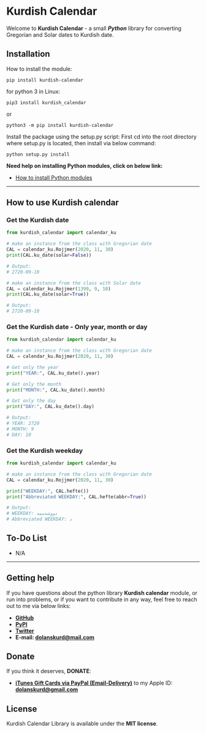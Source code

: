 
# Kurdish Calendar

Welcome to **Kurdish Calendar** - a small **_Python_** library for converting Gregorian and Solar dates to Kurdish date.

## Installation

  How to install the module:

  `pip install kurdish-calendar`

  for python 3 in Linux:

  `pip3 install kurdish_calendar`

  or

  `python3 -m pip install kurdish-calendar`

  Install the package using the setup.py script:
  First cd into the root directory where setup.py is located, then install via below command:

  `python setup.py install`

  **Need help on installing Python modules, click on below link:**

- [How to install Python modules](https://docs.python.org/3.9/installing/index.html)

---

## How to use Kurdish calendar

### Get the Kurdish date

```python
from kurdish_calendar import calendar_ku

# make an instance from the class with Gregorian date
CAL = calendar_ku.Rojjmer(2020, 11, 30)
print(CAL.ku_date(solar=False))

# Output:
# 2720-09-10

# make an instance from the class with Solar date
CAL = calendar_ku.Rojjmer(1399, 9, 10)
print(CAL.ku_date(solar=True))

# Output:
# 2720-09-10
```

### Get the Kurdish date - Only year, month or day

```python
from kurdish_calendar import calendar_ku

# make an instance from the class with Gregorian date
CAL = calendar_ku.Rojjmer(2020, 11, 30)

# Get only the year
print("YEAR:", CAL.ku_date().year)

# Get only the month
print("MONTH:", CAL.ku_date().month)

# Get only the day
print("DAY:", CAL.ku_date().day)

# Output:
# YEAR: 2720
# MONTH: 9
# DAY: 10
```

### Get the Kurdish weekday

```python
from kurdish_calendar import calendar_ku

# make an instance from the class with Gregorian date
CAL = calendar_ku.Rojjmer(2020, 11, 30)

print("WEEKDAY:", CAL.hefte())
print("Abbreviated WEEKDAY:", CAL.hefte(abbr=True))

# Output:
# WEEKDAY: دووشەممە
# Abbreviated WEEKDAY: د
```

## To-Do List

- N/A

---

## Getting help

If you have questions about the python library **Kurdish calendar** module, or run into problems, or if you want to contribute in any way, feel free to reach out to me via below links:

- **[GitHub](https://github.com/dolanskurd)**
- **[PyPI](https://pypi.org/project/kurdish_calendar/)**
- **[Twitter](http://www.twitter.com/dolanskurd)**
- **E-mail: [dolanskurd@mail.com](mailto:dolanskurd@mail.com)**

## Donate

If you think it deserves, **DONATE**:

- **[iTunes Gift Cards via PayPal (Email-Delivery)](https://www.paypal.com/us/gifts/brands/itunes)** to my Apple ID: **dolanskurd@gmail.com**

## License

Kurdish Calendar Library is available under the **MIT license**.
